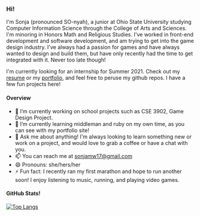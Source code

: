 ### Hi! 

I'm Sonja (pronounced SO-nyah), a junior at Ohio State University studying Computer Information Science through the College of Arts and Sciences. I'm minoring in Honors Math and Religious Studies. I've worked in front-end development and software development, and am trying to get into the game design industry. I've always had a passion for games and have always wanted to design and build them, but have only recently had the time to get integrated with it. Never too late though!

I'm currently looking for an internship for Summer 2021. Check out my [resume](Sonja_Linton_Resume.pdf) or my [portfolio](https://allysonja.github.io), and feel free to peruse my github repos. I have a few fun projects here!

#### Overview
- 🔭 I’m currently working on school projects such as CSE 3902, Game Design Project.
- 🌱 I’m currently learning middleman and ruby on my own time, as you can see with my portfolio site!
- 💬 Ask me about anything! I'm always looking to learn something new or work on a project, and would love to grab a coffee or have a chat with you.
- 📫 You can reach me at sonjamw17@gmail.com
- 😄 Pronouns: she/hers/her
- ⚡ Fun fact: I recently ran my first marathon and hope to run another soon! I enjoy listening to music, running, and playing video games.

#### GitHub Stats!
<!-- ![Anurag's github stats](https://github-readme-stats.vercel.app/api?username=allysonja&show_icons=true&theme=gruvbox) -->
[![Top Langs](https://github-readme-stats.vercel.app/api/top-langs/?username=allysonja&exclude_repo=allysonja&hide=markdown,html&layout=compact)](https://github.com/anuraghazra/github-readme-stats)
